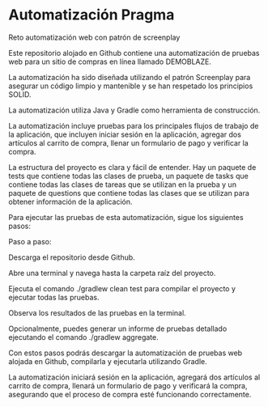 # Automatización Pragma
Reto automatización web con patrón de screenplay

Este repositorio alojado en Github contiene una automatización de pruebas web para un sitio de compras en línea llamado DEMOBLAZE.

La automatización ha sido diseñada utilizando el patrón Screenplay para asegurar un código limpio y mantenible y se han respetado los principios SOLID.

La automatización utiliza Java y Gradle como herramienta de construcción.

La automatización incluye pruebas para los principales flujos de trabajo de la aplicación, que incluyen iniciar sesión en la aplicación, agregar dos artículos al carrito de compra, llenar un formulario de pago y verificar la compra.

La estructura del proyecto es clara y fácil de entender. Hay un paquete de tests que contiene todas las clases de prueba, un paquete de tasks que contiene todas las clases de tareas que se utilizan en la prueba y un paquete de questions que contiene todas las clases que se utilizan para obtener información de la aplicación.

Para ejecutar las pruebas de esta automatización, sigue los siguientes pasos:

Paso a paso:

Descarga el repositorio desde Github.

Abre una terminal y navega hasta la carpeta raíz del proyecto.

Ejecuta el comando ./gradlew clean test para compilar el proyecto y ejecutar todas las pruebas.

Observa los resultados de las pruebas en la terminal.

Opcionalmente, puedes generar un informe de pruebas detallado ejecutando el comando ./gradlew aggregate.

Con estos pasos podrás descargar la automatización de pruebas web alojada en Github, compilarla y ejecutarla utilizando Gradle.

La automatización iniciará sesión en la aplicación, agregará dos artículos al carrito de compra, llenará un formulario de pago y verificará la compra, asegurando que el proceso de compra esté funcionando correctamente.

